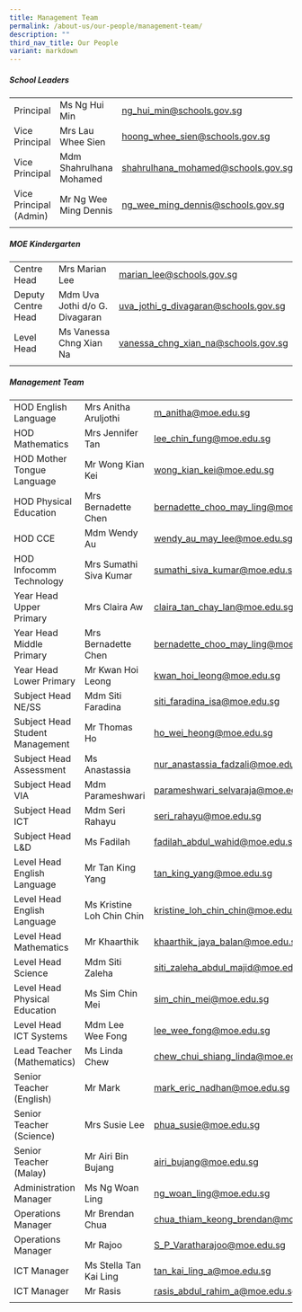 ```yaml
---
title: Management Team
permalink: /about-us/our-people/management-team/
description: ""
third_nav_title: Our People
variant: markdown
---
```

##### School Leaders

| | | |
|---|---|---|
| Principal  |  Ms Ng Hui Min  | [ng_hui_min@schools.gov.sg](mailto:ng_hui_min@schools.gov.sg)
| Vice Principal  |  Mrs Lau Whee Sien |  [hoong\_whee\_sien@schools.gov.sg](mailto:hoong_whee_sien@schools.gov.sg) |
|  Vice Principal  |  Mdm Shahrulhana Mohamed |  [shahrulhana\_mohamed@schools.gov.sg](mailto:shahrulhana_mohamed@schools.gov.sg)  |
|  Vice Principal (Admin)  |  Mr Ng Wee Ming Dennis |  [ng\_wee\_ming\_dennis@schools.gov.sg](mailto:ng_wee_ming_dennis@schools.gov.sg) |
| | |

##### MOE Kindergarten

| | | |
|---|---|---|
|  Centre Head  |  Mrs Marian Lee |  marian_lee@schools.gov.sg |
|  Deputy Centre Head  |  Mdm Uva Jothi d/o G. Divagaran |  uva_jothi_g_divagaran@schools.gov.sg |
|  Level Head  |  Ms Vanessa Chng Xian Na  |  vanessa_chng_xian_na@schools.gov.sg  |
| | |

##### Management Team

| | | |
|---|---|---|
| HOD English Language | Mrs Anitha Aruljothi  | m_anitha@moe.edu.sg  |
| HOD Mathematics | Mrs Jennifer Tan | lee_chin_fung@moe.edu.sg |
| HOD Mother Tongue Language | Mr Wong Kian Kei | wong_kian_kei@moe.edu.sg |
| HOD Physical Education | Mrs Bernadette Chen | bernadette_choo_may_ling@moe.edu.sg |
| HOD CCE  | Mdm Wendy Au  | wendy_au_may_lee@moe.edu.sg  
| HOD Infocomm Technology | Mrs Sumathi Siva Kumar | sumathi_siva_kumar@moe.edu.sg |
| Year Head Upper Primary | Mrs Claira Aw | claira_tan_chay_lan@moe.edu.sg |
| Year Head Middle Primary | Mrs Bernadette Chen | bernadette_choo_may_ling@moe.edu.sg |
| Year Head Lower Primary | Mr Kwan Hoi Leong | kwan_hoi_leong@moe.edu.sg |
| Subject Head NE/SS | Mdm Siti Faradina | siti_faradina_isa@moe.edu.sg |
| Subject Head Student Management | Mr Thomas Ho | ho_wei_heong@moe.edu.sg  |
| Subject Head Assessment | Ms Anastassia | nur_anastassia_fadzali@moe.edu.sg  |
| Subject Head VIA | Mdm Parameshwari | parameshwari_selvaraja@moe.edu.sg |
| Subject Head ICT | Mdm Seri Rahayu | seri_rahayu@moe.edu.sg |
| Subject Head L&D | Ms Fadilah | fadilah_abdul_wahid@moe.edu.sg |
| Level Head English Language | Mr Tan King Yang | tan_king_yang@moe.edu.sg |
| Level Head English Language | Ms Kristine Loh Chin Chin | kristine_loh_chin_chin@moe.edu.sg  |
| Level Head Mathematics | Mr Khaarthik  | khaarthik_jaya_balan@moe.edu.sg  |
| Level Head Science | Mdm Siti Zaleha  | siti_zaleha_abdul_majid@moe.edu.sg  |
| Level Head Physical Education | Ms Sim Chin Mei | sim_chin_mei@moe.edu.sg |
| Level Head ICT Systems | Mdm Lee Wee Fong | lee_wee_fong@moe.edu.sg |
| Lead Teacher (Mathematics) | Ms Linda Chew | chew_chui_shiang_linda@moe.edu.sg |
| Senior Teacher (English) | Mr Mark | mark_eric_nadhan@moe.edu.sg |
| Senior Teacher (Science) | Mrs Susie Lee | phua_susie@moe.edu.sg |
| Senior Teacher (Malay) | Mr Airi Bin Bujang | airi_bujang@moe.edu.sg |
| Administration Manager  | Ms Ng Woan Ling  | ng_woan_ling@moe.edu.sg  |
| Operations Manager  | Mr Brendan Chua  | chua_thiam_keong_brendan@moe.edu.sg  |
| Operations Manager  | Mr Rajoo  | S_P_Varatharajoo@moe.edu.sg  |
| ICT Manager | Ms Stella Tan Kai Ling | tan_kai_ling_a@moe.edu.sg |
| ICT Manager | Mr Rasis | rasis_abdul_rahim_a@moe.edu.sg |
| | | |
